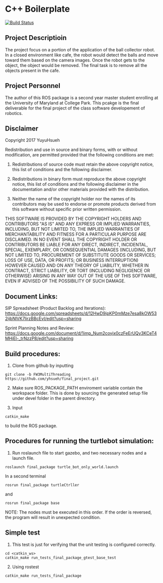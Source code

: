 # C++ Boilerplate
[![Build Status](https://travis-ci.org/yhsueh/final_project.svg?branch=master)](https://travis-ci.org/yhsueh/final_project)

## Project Descriptioin
The project focus on a portion of the application of the ball collector robot. In a closed environment like cafe, the robot would detect the balls and move toward them based on the camera images. Once the robot gets to the object, the object would be removed. The final task is to remove all the objects present in the cafe.

## Project Personnel
The author of this ROS package is a second year master student enrolling at the University of Maryland at College Park. This pcakge is the final deliverable for the final project of the class software developement of robotics. 

## Disclaimer
Copyright 2017 YuyuHsueh

Redistribution and use in source and binary forms, with or without modification, are permitted provided that the following conditions are met:

1. Redistributions of source code must retain the above copyright notice, this list of conditions and the following disclaimer.

2. Redistributions in binary form must reproduce the above copyright notice, this list of conditions and the following disclaimer in the documentation and/or other materials provided with the distribution.

3. Neither the name of the copyright holder nor the names of its contributors may be used to endorse or promote products derived from this software without specific prior written permission.

THIS SOFTWARE IS PROVIDED BY THE COPYRIGHT HOLDERS AND CONTRIBUTORS "AS IS" AND ANY EXPRESS OR IMPLIED WARRANTIES, INCLUDING, BUT NOT LIMITED TO, THE IMPLIED WARRANTIES OF MERCHANTABILITY AND FITNESS FOR A PARTICULAR PURPOSE ARE DISCLAIMED. IN NO EVENT SHALL THE COPYRIGHT HOLDER OR CONTRIBUTORS BE LIABLE FOR ANY DIRECT, INDIRECT, INCIDENTAL, SPECIAL, EXEMPLARY, OR CONSEQUENTIAL DAMAGES (INCLUDING, BUT NOT LIMITED TO, PROCUREMENT OF SUBSTITUTE GOODS OR SERVICES; LOSS OF USE, DATA, OR PROFITS; OR BUSINESS INTERRUPTION) HOWEVER CAUSED AND ON ANY THEORY OF LIABILITY, WHETHER IN CONTRACT, STRICT LIABILITY, OR TORT (INCLUDING NEGLIGENCE OR OTHERWISE) ARISING IN ANY WAY OUT OF THE USE OF THIS SOFTWARE, EVEN IF ADVISED OF THE POSSIBILITY OF SUCH DAMAGE.

## Document Links:
SIP Spreadsheet (Product Backlog and Iterations):
https://docs.google.com/spreadsheets/d/12HwD9ipKP0mMze7esa8kOW532ijbNlVK7lirzBBcEvI/edit?usp=sharing

Sprint Planning Notes and Review:
https://docs.google.com/document/d/1imp_Num2covjx0czFeErUQy3KCeT4MHiEl-_trNzzP8/edit?usp=sharing

## Build procedures:
1. Clone from github by inputting
```
git clone -b FW3MultiThreading https://github.com/yhsueh/final_project.git
```

2. Make sure ROS_PACKAGE_PATH enviroment variable contain the workspace folder. This is done by sourcing the generated setup file under devel folder in the parent directory.

3. Input 
```
catkin_make
```
to build the ROS package.

## Procedures for running the turtlebot simulation:
1. Run roslaunch file to start gazebo, and two necessary nodes and a launch file.
```
roslaunch final_package turtle_bot_only_world.launch
```
In a second terminal
```
rosrun final_package turtleCtrller
```
and
```
rosrun final_package base
```
NOTE: The nodes must be executed in this order. If the order is reversed, the program will result in unexpected condition.

## Simple test
1. This test is just for verifying that the unit testing is configured correctly.
```
cd <catkin_ws>
catkin_make run_tests_final_package_gtest_base_test
```
2. Using rostest
```
catkin_make run_tests_final_package
```